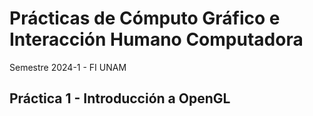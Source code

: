 # Prácticas de Cómputo Gráfico e Interacción Humano Computadora

Semestre 2024-1 - FI UNAM

## Práctica 1 - Introducción a OpenGL